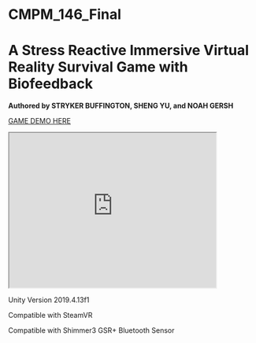 # CMPM_146_Final

<h1>A Stress Reactive Immersive Virtual Reality Survival Game with Biofeedback</h1>

<strong>Authored by STRYKER BUFFINGTON, SHENG YU, and NOAH GERSH</strong>

<a href= "https://youtu.be/GDmSLI481zg">GAME DEMO HERE</a>

<iframe width="420" height="315" src="https://www.youtube.com/embed/GDmSLI481zg"></iframe>

Unity Version 2019.4.13f1

Compatible with SteamVR

Compatible with Shimmer3 GSR+ Bluetooth Sensor

